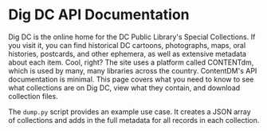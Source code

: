 # Dig DC API Documentation

Dig DC is the online home for the DC Public Library's Special Collections. If you visit it, you can find historical DC cartoons, photographs, maps, oral histories, postcards, and other ephemera, as well as extensive metadata about each item. Cool, right? The site uses a platform called CONTENTdm, which is used by many, many libraries across the country. ContentDM's API documentation is minimal. This page covers what you need to know to see what collections are on Dig DC, view what they contain, and download collection files.

The `dump.py` script provides an example use case. It creates a JSON array of collections and adds in the full metadata for all records in each collection.
